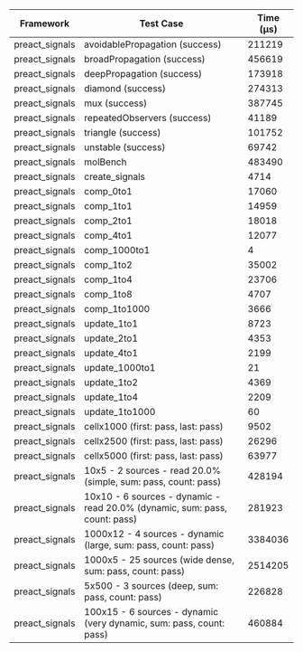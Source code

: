 | Framework | Test Case | Time (μs) |
| --- | --- | --- |
| preact_signals | avoidablePropagation (success) | 211219 |
| preact_signals | broadPropagation (success) | 456619 |
| preact_signals | deepPropagation (success) | 173918 |
| preact_signals | diamond (success) | 274313 |
| preact_signals | mux (success) | 387745 |
| preact_signals | repeatedObservers (success) | 41189 |
| preact_signals | triangle (success) | 101752 |
| preact_signals | unstable (success) | 69742 |
| preact_signals | molBench | 483490 |
| preact_signals | create_signals | 4714 |
| preact_signals | comp_0to1 | 17060 |
| preact_signals | comp_1to1 | 14959 |
| preact_signals | comp_2to1 | 18018 |
| preact_signals | comp_4to1 | 12077 |
| preact_signals | comp_1000to1 | 4 |
| preact_signals | comp_1to2 | 35002 |
| preact_signals | comp_1to4 | 23706 |
| preact_signals | comp_1to8 | 4707 |
| preact_signals | comp_1to1000 | 3666 |
| preact_signals | update_1to1 | 8723 |
| preact_signals | update_2to1 | 4353 |
| preact_signals | update_4to1 | 2199 |
| preact_signals | update_1000to1 | 21 |
| preact_signals | update_1to2 | 4369 |
| preact_signals | update_1to4 | 2209 |
| preact_signals | update_1to1000 | 60 |
| preact_signals | cellx1000 (first: pass, last: pass) | 9502 |
| preact_signals | cellx2500 (first: pass, last: pass) | 26296 |
| preact_signals | cellx5000 (first: pass, last: pass) | 63977 |
| preact_signals | 10x5 - 2 sources - read 20.0% (simple, sum: pass, count: pass) | 428194 |
| preact_signals | 10x10 - 6 sources - dynamic - read 20.0% (dynamic, sum: pass, count: pass) | 281923 |
| preact_signals | 1000x12 - 4 sources - dynamic (large, sum: pass, count: pass) | 3384036 |
| preact_signals | 1000x5 - 25 sources (wide dense, sum: pass, count: pass) | 2514205 |
| preact_signals | 5x500 - 3 sources (deep, sum: pass, count: pass) | 226828 |
| preact_signals | 100x15 - 6 sources - dynamic (very dynamic, sum: pass, count: pass) | 460884 |

